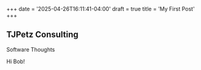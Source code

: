 +++
date = '2025-04-26T16:11:41-04:00'
draft = true
title = 'My First Post'
+++
## TJPetz Consulting

Software Thoughts

Hi Bob!